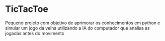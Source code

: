 # TicTacToe
Pequeno projeto com objetivo de aprimorar os conhecimentos em python e simular um jogo da velha utilizando a IA do computador que analisa as jogadas antes do movimento
